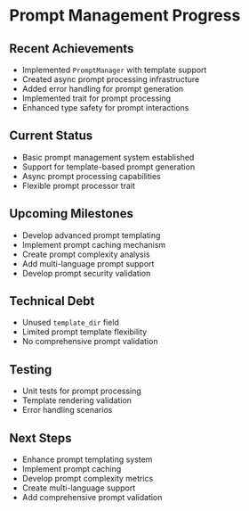 # Prompt Management Progress

## Recent Achievements
- Implemented `PromptManager` with template support
- Created async prompt processing infrastructure
- Added error handling for prompt generation
- Implemented trait for prompt processing
- Enhanced type safety for prompt interactions

## Current Status
- Basic prompt management system established
- Support for template-based prompt generation
- Async prompt processing capabilities
- Flexible prompt processor trait

## Upcoming Milestones
- Develop advanced prompt templating
- Implement prompt caching mechanism
- Create prompt complexity analysis
- Add multi-language prompt support
- Develop prompt security validation

## Technical Debt
- Unused `template_dir` field
- Limited prompt template flexibility
- No comprehensive prompt validation

## Testing
- Unit tests for prompt processing
- Template rendering validation
- Error handling scenarios

## Next Steps
- Enhance prompt templating system
- Implement prompt caching
- Develop prompt complexity metrics
- Create multi-language support
- Add comprehensive prompt validation
